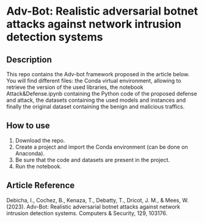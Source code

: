 # Adv-Bot: Realistic adversarial botnet attacks against network intrusion detection systems

## Description

This repo contains the Adv-bot framework proposed in the article below. You will find different files: the Conda virtual environment, allowing to retrieve the version of the used libraries, the notebook Attack&Defense.ipynb containing the Python code of the proposed defense and attack, the datasets containing the used models and instances and finally the original dataset containing the benign and malicious traffics. 

## How to use

1. Download the repo.
2. Create a project and import the Conda environment (can be done on Anaconda).
3. Be sure that the code and datasets are present in the project. 
4. Run the notebook.

## Article Reference

Debicha, I., Cochez, B., Kenaza, T., Debatty, T., Dricot, J. M., & Mees, W. (2023). Adv-Bot: Realistic adversarial botnet attacks against network intrusion detection systems. Computers & Security, 129, 103176.
